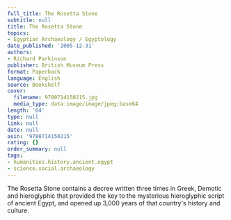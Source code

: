 ```yaml
---
full_title: The Rosetta Stone
subtitle: null
title: The Rosetta Stone
topics:
- Egyptian Archaeology / Egyptology
date_published: '2005-12-31'
authors:
- Richard Parkinson
publisher: British Museum Press
format: Paperback
language: English
source: Bookshelf
cover:
  filename: 9780714150215.jpg
  media_type: data:image/image/jpeg;base64
length: '64'
type: null
link: null
date: null
asin: '9780714150215'
rating: {}
order_summary: null
tags:
- humanities.history.ancient.egypt
- science.social.archaeology
---
```

The Rosetta Stone contains a decree written three times in Greek, Demotic and hieroglyphic that provided the key to the mysterious hieroglyphic script of ancient Egypt, and opened up 3,000 years of that country's history and culture.
